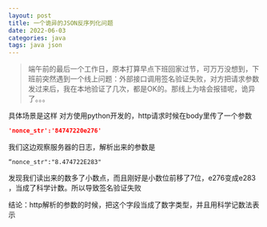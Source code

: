 ```yaml
---
layout: post
title: 一个诡异的JSON反序列化问题
date: 2022-06-03
categories: java
tags: java json 
---
```



> 端午前的最后一个工作日，原本打算早点下班回家过节，可万万没想到，下班前突然遇到一个线上问题：外部接口调用签名验证失败，对方把请求参数发过来后，我在本地验证了几次，都是OK的。那线上为啥会报错呢，诡异了。。。


具体场景是这样
对方使用python开发的，http请求时候在body里传了一个参数
```json
'nonce_str':'84747220e276'

```

我们这边观察服务器的日志，解析出来的参数是

```
“nonce_str":"8.474722E283"
```
发现我们读出来的数多了小数点，而且刚好是小数位前移了7位，e276变成e283 ，当成了科学计数。所以导致签名验证失败


结论：http解析的参数的时候，把这个字段当成了数字类型，并且用科学记数法表示